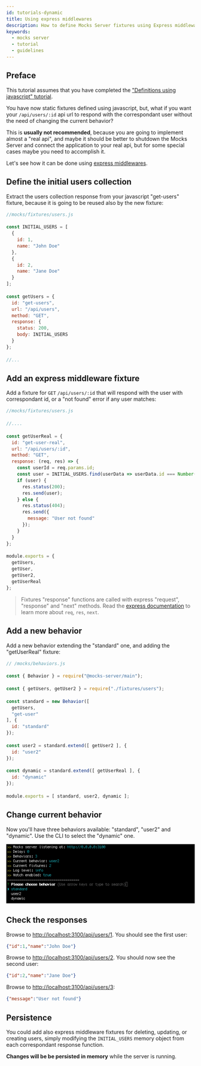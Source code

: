 ```yaml
---
id: tutorials-dynamic
title: Using express middlewares
description: How to define Mocks Server fixtures using Express middlewares
keywords:
  - mocks server
  - tutorial
  - guidelines
---
```


## Preface

This tutorial assumes that you have completed the ["Definitions using javascript" tutorial](tutorials-static.md).

You have now static fixtures defined using javascript, but, what if you want your `/api/users/:id` api url to respond with the correspondant user without the need of changing the current behavior?

This is __usually not recommended__, because you are going to implement almost a "real api", and maybe it should be better to shutdown the Mocks Server and connect the application to your real api, but for some special cases maybe you need to accomplish it.

Let's see how it can be done using [express middlewares](http://expressjs.com/en/guide/using-middleware.html).

## Define the initial users collection

Extract the users collection response from your javascript "get-users" fixture, because it is going to be reused also by the new fixture:

```javascript
//mocks/fixtures/users.js

const INITIAL_USERS = [
  {
    id: 1,
    name: "John Doe"
  },
  {
    id: 2,
    name: "Jane Doe"
  }
];

const getUsers = {
  id: "get-users",
  url: "/api/users",
  method: "GET",
  response: {
    status: 200,
    body: INITIAL_USERS
  }
};

//...

```

## Add an express middleware fixture

Add a fixture for `GET` `/api/users/:id` that will respond with the user with correspondant id, or a "not found" error if any user matches:

```javascript
//mocks/fixtures/users.js

//....

const getUserReal = {
  id: "get-user-real",
  url: "/api/users/:id",
  method: "GET",
  response: (req, res) => {
    const userId = req.params.id;
    const user = INITIAL_USERS.find(userData => userData.id === Number(userId));
    if (user) {
      res.status(200);
      res.send(user);
    } else {
      res.status(404);
      res.send({
        message: "User not found"
      });
    }
  }
};

module.exports = {
  getUsers,
  getUser,
  getUser2,
  getUserReal
};
```

> Fixtures "response" functions are called with express "request", "response" and "next" methods. Read the [express documentation][express-url] to learn more about `req`, `res`, `next`.

## Add a new behavior

Add a new behavior extending the "standard" one, and adding the "getUserReal" fixture:

```javascript
// /mocks/behaviors.js

const { Behavior } = require("@mocks-server/main");

const { getUsers, getUser2 } = require("./fixtures/users");

const standard = new Behavior([
  getUsers,
  "get-user"
], {
  id: "standard"
});

const user2 = standard.extend([ getUser2 ], {
  id: "user2"
});

const dynamic = standard.extend([ getUserReal ], {
  id: "dynamic"
});

module.exports = [ standard, user2, dynamic ];
```

## Change current behavior

Now you'll have three behaviors available: "standard", "user2" and "dynamic". Use the CLI to select the "dynamic" one.

![Available behaviors](assets/tutorials-dynamic-01.png)

## Check the responses

Browse to [http://localhost:3100/api/users/1](http://localhost:3100/api/users/1). You should see the first user:

```json
{"id":1,"name":"John Doe"}
```

Browse to [http://localhost:3100/api/users/2](http://localhost:3100/api/users/2). You should now see the second user:

```json
{"id":2,"name":"Jane Doe"}
```

Browse to [http://localhost:3100/api/users/3](http://localhost:3100/api/users/3):

```json
{"message":"User not found"}
```

## Persistence

You could add also express middleware fixtures for deleting, updating, or creating users, simply modifying the `INITIAL_USERS` memory object from each correspondant response function.

__Changes will be be persisted in memory__ while the server is running.

[express-url]: https://expressjs.com/es/4x/api.html
